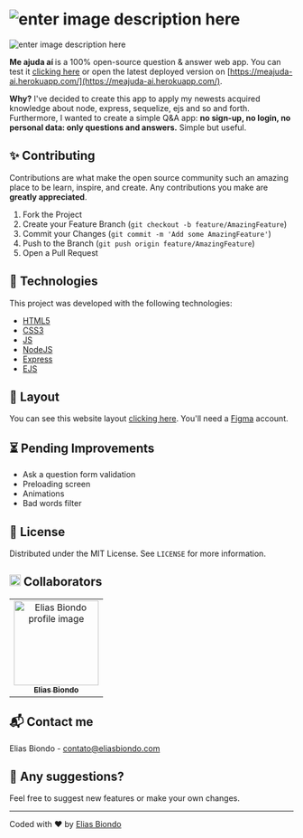 # ![enter image description here](https://i.imgur.com/v050DTL.png)

![enter image description here](https://i.imgur.com/HfbLk3C.jpg)

<b> Me ajuda aí </b> is a 100% open-source question & answer web app. You can test it [clicking here](https://meajuda-ai.herokuapp.com/) or open the latest deployed version on [https://meajuda-ai.herokuapp.com/](https://meajuda-ai.herokuapp.com/). 

<b>Why?</b> I've decided to create this app to apply my newests acquired knowledge about node, express, sequelize, ejs and so and forth. Furthermore, I wanted to create a simple Q&A app: <b>no sign-up, no login, no personal data: only questions and answers.</b> Simple but useful.

## ✨ Contributing

Contributions are what make the open source community such an amazing place to be learn, inspire, and create. Any contributions you make are  **greatly appreciated**.

1.  Fork the Project
2.  Create your Feature Branch (`git checkout -b feature/AmazingFeature`)
3.  Commit your Changes (`git commit -m 'Add some AmazingFeature'`)
4.  Push to the Branch (`git push origin feature/AmazingFeature`)
5.  Open a Pull Request

## 🚀  Technologies

 This project was developed with the following technologies:

- [HTML5](https://html5.org/)
- [CSS3](https://www.w3.org/Style/CSS/Overview.en.html)
- [JS](https://developer.mozilla.org/en-US/docs/Web/JavaScript)
- [NodeJS](https://nodejs.org/)
- [Express](https://expressjs.com/)
- [EJS](https://ejs.co/)

## 📌  Layout

You can see this website layout  [clicking here](https://www.figma.com/file/cDNvwn1Xl1KXoTV64Qn1aw/meajuda.ai-q-and-a-plataform?node-id=0%3A1). You'll need a  [Figma](https://www.figma.com/)  account.

## ⏳  Pending Improvements

-  Ask a question form validation
-   Preloading screen
-   Animations
-   Bad words filter

## 🏡 License

Distributed under the MIT License. See  `LICENSE`  for more information.

## <img style="-webkit-user-select: none;margin: auto;" src="https://images.emojiterra.com/google/android-11/512px/1f1e7-1f1f7.png" width="20"> Collaborators 
<table>
  <tr>
    <td align="center">
      <a href="https://github.com/eliasbiondo">
        <img src="https://avatars3.githubusercontent.com/u/64558682?v=4" width="150px;" alt="Elias Biondo profile image"/><br>
        <sub>
          <b>Elias Biondo</b>
        </sub>
      </a>
    </td>
  </tr>
</table>

## 📬 Contact me
Elias Biondo - [contato@eliasbiondo.com](mailto:eliasbiondo@eliasbiondo.com)

## 💬 Any suggestions?
Feel free to suggest new features or make your own changes.

___
Coded with :heart: by [Elias Biondo](https://github.com/eliasbiondo)
